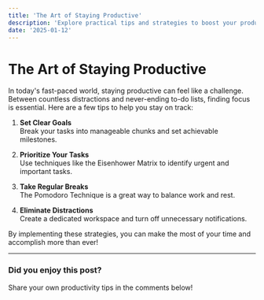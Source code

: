 ```yaml
---
title: 'The Art of Staying Productive'
description: 'Explore practical tips and strategies to boost your productivity and achieve your goals.'
date: '2025-01-12'
---
```


# The Art of Staying Productive

In today's fast-paced world, staying productive can feel like a challenge. Between countless distractions and never-ending to-do lists, finding focus is essential. Here are a few tips to help you stay on track:

1. **Set Clear Goals**  
   Break your tasks into manageable chunks and set achievable milestones.

2. **Prioritize Your Tasks**  
   Use techniques like the Eisenhower Matrix to identify urgent and important tasks.

3. **Take Regular Breaks**  
   The Pomodoro Technique is a great way to balance work and rest.

4. **Eliminate Distractions**  
   Create a dedicated workspace and turn off unnecessary notifications.

By implementing these strategies, you can make the most of your time and accomplish more than ever!

---

### **Did you enjoy this post?**

Share your own productivity tips in the comments below!
